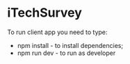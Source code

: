 # iTechSurvey
To run client app you need to type:
  - npm install - to install dependencies;
  - npm run dev - to run as developer
